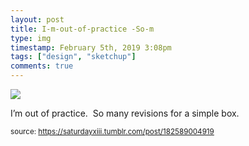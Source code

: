 ```yaml
---
layout: post
title: I-m-out-of-practice -So-m
type: img
timestamp: February 5th, 2019 3:08pm
tags: ["design", "sketchup"]
comments: true
---
```

<img src="https://saturdayxiii.github.io/media/182589004919.png"/>

I’m out of practice.  So many revisions for a simple box.
 
  
<small>source: https://saturdayxiii.tumblr.com/post/182589004919</small>